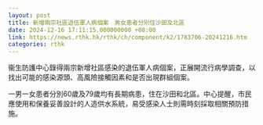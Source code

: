 ```yaml
---
layout: post
title: 新增兩宗社區退伍軍人病個案　男女患者分別住沙田及北區
date: 2024-12-16 17:11:15.000000000 +08:00
link: https://news.rthk.hk/rthk/ch/component/k2/1783706-20241216.htm
categories: rthk
---
```


衞生防護中心錄得兩宗新增社區感染的退伍軍人病個案，正展開流行病學調查，以找出可能的感染源頭、高風險接觸因素和是否出現群組個案。

一男一女患者分別60歲及79歲均有長期病患，住在沙田和北區。中心提醒，市民應使用和保養妥善設計的人造供水系統，易受感染人士則需時刻採取相關預防措施。
